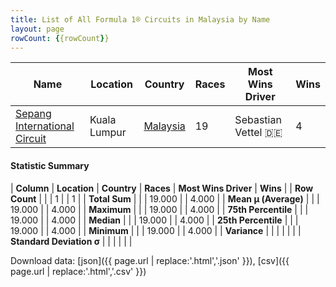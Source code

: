 ```yaml
---
title: List of All Formula 1® Circuits in Malaysia by Name
layout: page
rowCount: {{rowCount}}
---
```


| Name | Location | Country | Races | Most Wins Driver | Wins |
|--|--|--|--|--|--|
| [Sepang International Circuit](/f1/circuits/sepang) | Kuala Lumpur | [Malaysia](/f1/countries/malaysia) | 19 | Sebastian Vettel 🇩🇪 | 4 |

#### Statistic Summary

| **Column** | **Location** | **Country** | **Races** | **Most Wins Driver** | **Wins** |
| **Row Count** |  |  | 1 |  | 1 |
| **Total Sum** |  |  | 19.000 |  | 4.000 |
| **Mean μ (Average)** |  |  | 19.000 |  | 4.000 |
| **Maximum** |  |  | 19.000 |  | 4.000 |
| **75th Percentile** |  |  | 19.000 |  | 4.000 |
| **Median** |  |  | 19.000 |  | 4.000 |
| **25th Percentile** |  |  | 19.000 |  | 4.000 |
| **Minimum** |  |  | 19.000 |  | 4.000 |
| **Variance** |  |  |  |  |  |
| **Standard Deviation σ** |  |  |  |  |  |

Download data: [json]({{ page.url | replace:'.html','.json' }}), [csv]({{ page.url | replace:'.html','.csv' }})
